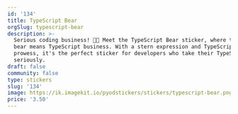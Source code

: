 ```yaml
---
id: '134'
title: TypeScript Bear
orgSlug: typescript-bear
description: >-
  Serious coding business! 🐻💼 Meet the TypeScript Bear sticker, where this
  bear means TypeScript business. With a stern expression and TypeScript
  prowess, it's the perfect sticker for developers who take their TypeScript
  seriously.
draft: false
community: false
type: stickers
slug: '134'
image: https://ik.imagekit.io/pyodstickers/stickers/typescript-bear.png
price: '3.50'
---
```

